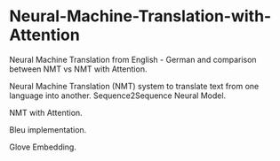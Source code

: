 # Neural-Machine-Translation-with-Attention
Neural Machine Translation from English - German and comparison between NMT vs NMT with Attention.

Neural Machine Translation (NMT) system to translate text from one language into another. 
Sequence2Sequence Neural Model.

NMT with Attention.

Bleu implementation.

Glove Embedding.

